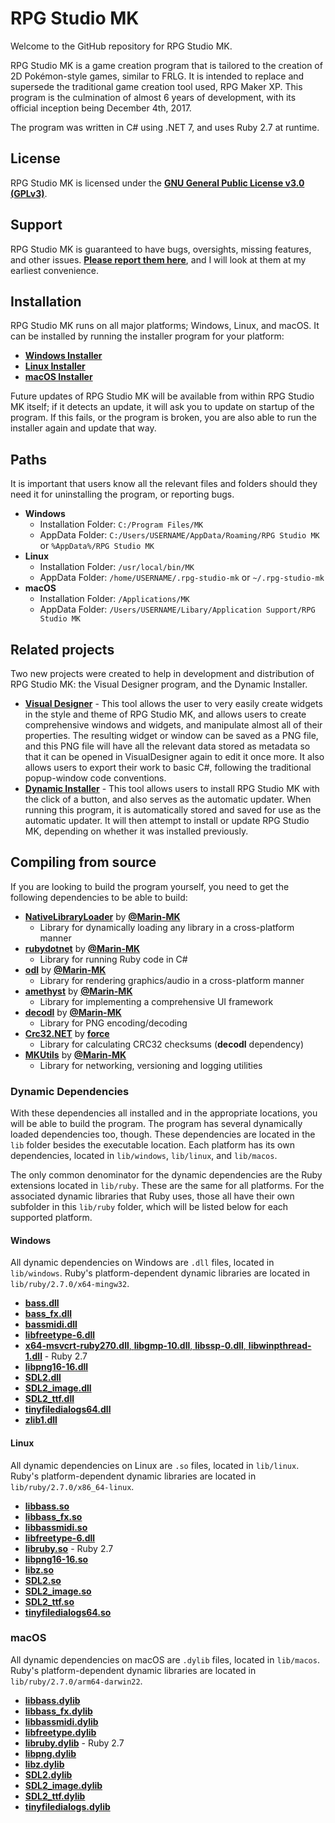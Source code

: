 # RPG Studio MK
Welcome to the GitHub repository for RPG Studio MK.

RPG Studio MK is a game creation program that is tailored to the creation of 2D Pokémon-style games, similar to FRLG. It is intended to replace and supersede the traditional game creation tool used, RPG Maker XP. This program is the culmination of almost 6 years of development, with its official inception being December 4th, 2017.

The program was written in C# using .NET 7, and uses Ruby 2.7 at runtime.

## License
RPG Studio MK is licensed under the [**GNU General Public License v3.0 (GPLv3)**](https://github.com/Marin-MK/RPG-Studio-MK/blob/master/LICENSE).

## Support
RPG Studio MK is guaranteed to have bugs, oversights, missing features, and other issues. [**Please report them here**](https://github.com/Marin-MK/RPG-Studio-MK/issues), and I will look at them at my earliest convenience.

## Installation
RPG Studio MK runs on all major platforms; Windows, Linux, and macOS. It can be installed by running the installer program for your platform:
- [**Windows Installer**](https://reliccastle.com/rpg-studio-mk/rpg-studio-mk-installer-win.exe)
- [**Linux Installer**](https://reliccastle.com/rpg-studio-mk/rpg-studio-mk-installer-linux)
- [**macOS Installer**](https://reliccastle.com/rpg-studio-mk/rpg-studio-mk-installer-macos)

Future updates of RPG Studio MK will be available from within RPG Studio MK itself; if it detects an update, it will ask you to update on startup of the program. If this fails, or the program is broken, you are also able to run the installer again and update that way.

## Paths
It is important that users know all the relevant files and folders should they need it for uninstalling the program, or reporting bugs.
- **Windows**
    - Installation Folder: `C:/Program Files/MK`
    - AppData Folder: `C:/Users/USERNAME/AppData/Roaming/RPG Studio MK` or `%AppData%/RPG Studio MK`
- **Linux**
    - Installation Folder: `/usr/local/bin/MK`
    - AppData Folder: `/home/USERNAME/.rpg-studio-mk` or `~/.rpg-studio-mk`
- **macOS**
    - Installation Folder: `/Applications/MK`
    - AppData Folder: `/Users/USERNAME/Libary/Application Support/RPG Studio MK`

## Related projects
Two new projects were created to help in development and distribution of RPG Studio MK: the Visual Designer program, and the Dynamic Installer.
- [**Visual Designer**](https://github.com/Marin-MK/MK-Visual-Designer) - This tool allows the user to very easily create widgets in the style and theme of RPG Studio MK, and allows users to create comprehensive windows and widgets, and manipulate almost all of their properties.
The resulting widget or window can be saved as a PNG file, and this PNG file will have all the relevant data stored as metadata so that it can be opened in VisualDesigner again to edit it once more. It also allows users to export their work to basic C#, following the traditional popup-window code conventions.
- [**Dynamic Installer**](https://github.com/Marin-MK/DynamicInstaller) - This tool allows users to install RPG Studio MK with the click of a button, and also serves as the automatic updater. When running this program, it is automatically stored and saved for use as the automatic updater.
It will then attempt to install or update RPG Studio MK, depending on whether it was installed previously.

## Compiling from source
If you are looking to build the program yourself, you need to get the following dependencies to be able to build:
- [**NativeLibraryLoader**](https://github.com/Marin-MK/NativeLibraryLoader) by [**@Marin-MK**](https://github.com/Marin-MK)
    - Library for dynamically loading any library in a cross-platform manner
- [**rubydotnet**](https://github.com/Marin-MK/rubydotnet) by [**@Marin-MK**](https://github.com/Marin-MK)
    - Library for running Ruby code in C#
- [**odl**](https://github.com/Marin-MK/odl) by [**@Marin-MK**](https://github.com/Marin-MK)
    - Library for rendering graphics/audio in a cross-platform manner
- [**amethyst**](https://github.com/Marin-MK/amethyst) by [**@Marin-MK**](https://github.com/Marin-MK)
    - Library for implementing a comprehensive UI framework
- [**decodl**](https://github.com/Marin-MK/decodl) by [**@Marin-MK**](https://github.com/Marin-MK)
    - Library for PNG encoding/decoding
- [**Crc32.NET**](https://www.nuget.org/packages/Crc32.NET/) by [**force**](https://www.nuget.org/profiles/force)
    - Library for calculating CRC32 checksums (**decodl** dependency)
- [**MKUtils**](https://github.com/Marin-MK/MKUtils) by [**@Marin-MK**](https://github.com/Marin-MK)
    - Library for networking, versioning and logging utilities

### Dynamic Dependencies
With these dependencies all installed and in the appropriate locations, you will be able to build the program. The program has several dynamically loaded dependencies too, though.
These dependencies are located in the `lib` folder besides the executable location. Each platform has its own dependencies, located in `lib/windows`, `lib/linux`, and `lib/macos`.

The only common denominator for the dynamic dependencies are the Ruby extensions located in `lib/ruby`. These are the same for all platforms. For the associated dynamic libraries that Ruby uses, those all have their own subfolder in this `lib/ruby` folder, which will be listed below for each supported platform.

#### Windows
All dynamic dependencies on Windows are `.dll` files, located in `lib/windows`. Ruby's platform-dependent dynamic libraries are located in `lib/ruby/2.7.0/x64-mingw32`.
- [**bass.dll**](https://www.un4seen.com/)
- [**bass_fx.dll**](https://www.un4seen.com/)
- [**bassmidi.dll**](https://www.un4seen.com/)
- [**libfreetype-6.dll**](https://freetype.org/)
- [**x64-msvcrt-ruby270.dll**, **libgmp-10.dll**, **libssp-0.dll**, **libwinpthread-1.dll**](https://www.ruby-lang.org/en/) - Ruby 2.7
- [**libpng16-16.dll**](http://www.libpng.org/pub/png/libpng.html)
- [**SDL2.dll**](https://github.com/libsdl-org/SDL)
- [**SDL2_image.dll**](https://github.com/libsdl-org/SDL_image)
- [**SDL2_ttf.dll**](https://github.com/libsdl-org/SDL_ttf)
- [**tinyfiledialogs64.dll**](https://github.com/native-toolkit/libtinyfiledialogs)
- [**zlib1.dll**](https://www.zlib.net/)

#### Linux
All dynamic dependencies on Linux are `.so` files, located in `lib/linux`. Ruby's platform-dependent dynamic libraries are located in `lib/ruby/2.7.0/x86_64-linux`.
- [**libbass.so**](https://www.un4seen.com/)
- [**libbass_fx.so**](https://www.un4seen.com/)
- [**libbassmidi.so**](https://www.un4seen.com/)
- [**libfreetype-6.dll**](https://freetype.org/)
- [**libruby.so**](https://www.ruby-lang.org/en/) - Ruby 2.7
- [**libpng16-16.so**](http://www.libpng.org/pub/png/libpng.html)
- [**libz.so**](https://www.zlib.net/)
- [**SDL2.so**](https://github.com/libsdl-org/SDL)
- [**SDL2_image.so**](https://github.com/libsdl-org/SDL_image)
- [**SDL2_ttf.so**](https://github.com/libsdl-org/SDL_ttf)
- [**tinyfiledialogs64.so**](https://github.com/native-toolkit/libtinyfiledialogs)

### macOS
All dynamic dependencies on macOS are `.dylib` files, located in `lib/macos`. Ruby's platform-dependent dynamic libraries are located in `lib/ruby/2.7.0/arm64-darwin22`.
- [**libbass.dylib**](https://www.un4seen.com/)
- [**libbass_fx.dylib**](https://www.un4seen.com/)
- [**libbassmidi.dylib**](https://www.un4seen.com/)
- [**libfreetype.dylib**](https://freetype.org/)
- [**libruby.dylib**](https://www.ruby-lang.org/en/) - Ruby 2.7
- [**libpng.dylib**](http://www.libpng.org/pub/png/libpng.html)
- [**libz.dylib**](https://www.zlib.net/)
- [**SDL2.dylib**](https://github.com/libsdl-org/SDL)
- [**SDL2_image.dylib**](https://github.com/libsdl-org/SDL_image)
- [**SDL2_ttf.dylib**](https://github.com/libsdl-org/SDL_ttf)
- [**tinyfiledialogs.dylib**](https://github.com/native-toolkit/libtinyfiledialogs)
